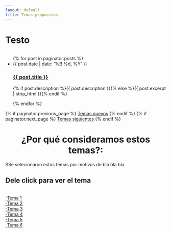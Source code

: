 ```yaml
---
layout: default
title: Temas propuestos
---
```

  <h1 class="pageTitle">Testo</h1>
  <embed src="{{ '/assets/img/' | prepend: site.baseurl }}" autostarty="true" loop="true" volumen="30" width="0" height="0">
  <ul class="posts noList">
    {% for post in paginator.posts %}
      <li>
        <span class="date">{{ post.date | date: '%B %d, %Y' }}</span>
        <h3><a class="post-link" href="{{ post.url | prepend: site.baseurl }}">{{ post.title }}</a></h3>
        <p>{% if post.description %}{{ post.description }}{% else %}{{ post.excerpt | strip_html }}{% endif %}</p>
      </li>
    {% endfor %}
  </ul>
  <!-- Pagination links -->
  <div class="pagination">
    {% if paginator.previous_page %}
      <a href="{{ paginator.previous_page_path | prepend: site.baseurl }}" class="previous button__outline">Temas nuevos</a> 
    {% endif %}
    {% if paginator.next_page %}
      <a href="{{ paginator.next_page_path | prepend: site.baseurl }}" class="next button__outline">Temas siguientes</a>
    {% endif %}
 <h1><center>¿Por qué consideramos estos temas?:<br></center></h1>
 <p class="intro" aling="justify"><span class="dropcap">S</span>Se selecionaron estos temas por motivos de bla bla bla</p>  
<h2>Dele click para ver el tema</h2><br>
 <a href="https://blogdelenguaje.github.io/blog/tema1/">-Tema 1</a><br> 
  <a href="https://blogdelenguaje.github.io/blog/tema2/">-Tema 2</a><br> 
  <a href="https://blogdelenguaje.github.io/blog/tema3/">-Tema 3</a><br> 
  <a href="https://blogdelenguaje.github.io/blog/tema4/">-Tema 4</a><br> 
  <a href="https://blogdelenguaje.github.io/blog/tema5/">-Tema 5</a><br> 
  <a href="https://blogdelenguaje.github.io/blog/tema6/">-Tema 6</a><br> 


